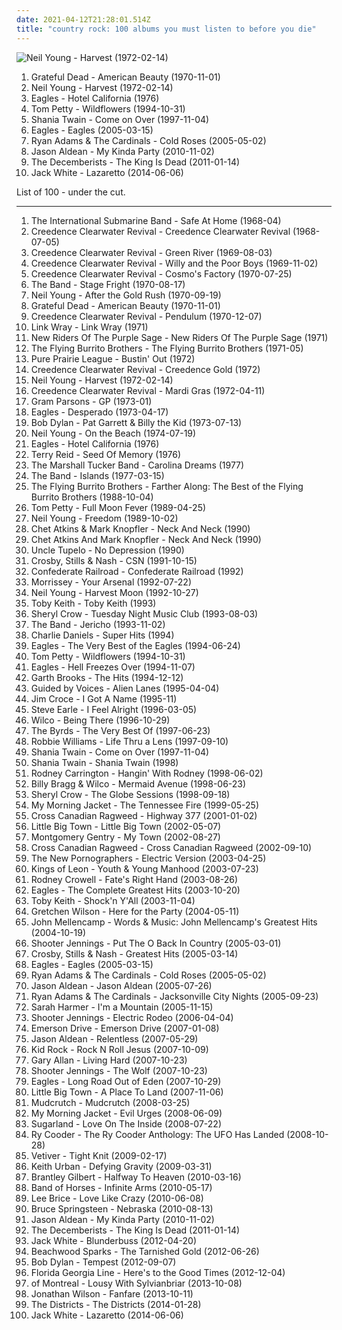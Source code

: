 ```yaml
---
date: 2021-04-12T21:28:01.514Z
title: "country rock: 100 albums you must listen to before you die"
---
```

![Neil Young - Harvest (1972-02-14)](http://coverartarchive.org/release/b028a5c0-7b62-4276-adb4-edb05777ccbf/8501416799-500.jpg "Neil Young - Harvest (1972-02-14)")
<ol class="albums">
<li data-cover="http://coverartarchive.org/release/0bf93ec6-a96c-4d4d-9cc2-96f0f4306ff6/18627374936-500.jpg" data-tags="classic rock" role="button">Grateful Dead - American Beauty (1970-11-01)</li>
<li data-cover="http://coverartarchive.org/release/b028a5c0-7b62-4276-adb4-edb05777ccbf/8501416799-500.jpg" data-tags="classic rock, folk, 70s" role="button">Neil Young - Harvest (1972-02-14)</li>
<li data-cover="https://img.discogs.com/bZPTxUo3Se8qc2Yp9QZ4soZzwv8=/fit-in/600x600/filters:strip_icc():format(jpeg):mode_rgb():quality(90)/discogs-images/R-2048758-1325277265.jpeg.jpg" data-tags="classic rock, 70s" role="button">Eagles - Hotel California (1976)</li>
<li data-cover="http://coverartarchive.org/release/8126990b-62c2-459f-8319-ec5cab3524a6/8157450797-500.jpg" data-tags="rock, 90s" role="button">Tom Petty - Wildflowers (1994-10-31)</li>
<li data-cover="http://coverartarchive.org/release/9414114a-422b-460d-834d-be1e189bee4f/1120191755-500.jpg" data-tags="shania twain, country" role="button">Shania Twain - Come on Over (1997-11-04)</li>
<li data-cover="https://img.discogs.com/-ZSZoy7U01QRWfDITkuef6kb9wg=/fit-in/600x598/filters:strip_icc():format(jpeg):mode_rgb():quality(90)/discogs-images/R-3305288-1372418725-5004.jpeg.jpg" data-tags="classic rock, country rock" role="button">Eagles - Eagles (2005-03-15)</li>
<li data-cover="http://coverartarchive.org/release/54b44dcd-5bf6-449e-ae67-79bc4d17787a/6807003433-500.jpg" data-tags="americana, alt-country, folk rock, country rock, 2000s, eu tenho, folk american" role="button">Ryan Adams & The Cardinals - Cold Roses (2005-05-02)</li>
<li data-cover="http://coverartarchive.org/release/91b48d70-bce1-4806-880c-a2b1488ac877/2663859177-500.jpg" data-tags="country, country rock" role="button">Jason Aldean - My Kinda Party (2010-11-02)</li>
<li data-cover="http://coverartarchive.org/release/386e22bc-d967-4224-98cc-13ec5315751b/4625733651-500.jpg" data-tags="indie, folk rock, indie folk" role="button">The Decemberists - The King Is Dead (2011-01-14)</li>
<li data-cover="http://coverartarchive.org/release/b5139eff-0ce6-428e-a96f-6653a68af7a2/8249629063-500.jpg" data-tags="alternative rock, blues rock, rock, garage rock" role="button">Jack White - Lazaretto (2014-06-06)</li>
</ol>
List of 100 - under the cut.
<!-- more -->

_________________

<ol class="albums">
<li data-cover="https://img.discogs.com/wytihJ85iRal_Yfsqf66CItKFzM=/fit-in/600x604/filters:strip_icc():format(jpeg):mode_rgb():quality(90)/discogs-images/R-1183955-1199070019.jpeg.jpg" data-tags="country rock" role="button">
The International Submarine Band - Safe At Home (1968-04)
</li>
<li data-cover="http://coverartarchive.org/release/9246bec3-3805-417e-9fdc-7f5c3f074821/8749824583-500.jpg" data-tags="classic rock, blues rock, swamp rock" role="button">
Creedence Clearwater Revival - Creedence Clearwater Revival (1968-07-05)
</li>
<li data-cover="http://coverartarchive.org/release/6b089cd4-24de-430b-bcdb-5f3485c7a9e7/8749872309-500.jpg" data-tags="southern rock, classic rock, 60s" role="button">
Creedence Clearwater Revival - Green River (1969-08-03)
</li>
<li data-cover="http://coverartarchive.org/release/6d7a7eae-5b6d-482e-a81f-484681aee4ba/11456627147-500.jpg" data-tags="classic rock, southern rock" role="button">
Creedence Clearwater Revival - Willy and the Poor Boys (1969-11-02)
</li>
<li data-cover="http://coverartarchive.org/release/aacae183-fd7c-4340-996f-95aa722e74b1/8749942734-500.jpg" data-tags="classic rock" role="button">
Creedence Clearwater Revival - Cosmo's Factory (1970-07-25)
</li>
<li data-cover="http://coverartarchive.org/release/01977abe-f944-43e9-b726-82ba081c210e/7648066891-500.jpg" data-tags="70s, classic rock, country rock" role="button">
The Band - Stage Fright (1970-08-17)
</li>
<li data-cover="http://coverartarchive.org/release/330d2db8-86f7-4d92-a97a-50cb817a62f4/5321045997-500.jpg" data-tags="classic rock" role="button">
Neil Young - After the Gold Rush (1970-09-19)
</li>
<li data-cover="http://coverartarchive.org/release/0bf93ec6-a96c-4d4d-9cc2-96f0f4306ff6/18627374936-500.jpg" data-tags="classic rock" role="button">
Grateful Dead - American Beauty (1970-11-01)
</li>
<li data-cover="http://coverartarchive.org/release/abd1e9d3-cc05-4d3a-973f-480a76032a50/4257944393-500.jpg" data-tags="rock, classic rock" role="button">
Creedence Clearwater Revival - Pendulum (1970-12-07)
</li>
<li data-cover="http://coverartarchive.org/release/7b757122-0e69-44bf-9909-39e309bb7132/11044744494-500.jpg" data-tags="folk, blues" role="button">
Link Wray - Link Wray (1971)
</li>
<li data-cover="https://img.discogs.com/1aU5XamsS6vJn7ytrsAh_dZO7Qo=/fit-in/600x599/filters:strip_icc():format(jpeg):mode_rgb():quality(90)/discogs-images/R-1007163-1274470698.jpeg.jpg" data-tags="country rock" role="button">
New Riders Of The Purple Sage - New Riders Of The Purple Sage (1971)
</li>
<li data-cover="http://coverartarchive.org/release/4aa4f661-368e-4223-ad8f-6128874d07a6/4284637629-500.jpg" data-tags="country rock" role="button">
The Flying Burrito Brothers - The Flying Burrito Brothers (1971-05)
</li>
<li data-cover="https://img.discogs.com/FAHDgDKPUnNwIUsyqd7DRawSdXA=/fit-in/514x515/filters:strip_icc():format(jpeg):mode_rgb():quality(90)/discogs-images/R-1268808-1366587714-2810.jpeg.jpg" data-tags="classic rock" role="button">
Pure Prairie League - Bustin' Out (1972)
</li>
<li data-cover="http://coverartarchive.org/release/317f9fad-4334-4f09-941c-d06a7775431c/26289919721-500.jpg" data-tags="special" role="button">
Creedence Clearwater Revival - Creedence Gold (1972)
</li>
<li data-cover="http://coverartarchive.org/release/b028a5c0-7b62-4276-adb4-edb05777ccbf/8501416799-500.jpg" data-tags="classic rock, folk, 70s" role="button">
Neil Young - Harvest (1972-02-14)
</li>
<li data-cover="http://coverartarchive.org/release/a80f75da-7260-4e4b-bd03-cbebb460a7f1/16048573325-500.jpg" data-tags="roots rock, swamp rock, classic rock, southern rock" role="button">
Creedence Clearwater Revival - Mardi Gras (1972-04-11)
</li>
<li data-cover="http://coverartarchive.org/release/aa0bc1db-0f54-4787-ae0e-e176fd498c95/11052429526-500.jpg" data-tags="country, country rock" role="button">
Gram Parsons - GP (1973-01)
</li>
<li data-cover="http://coverartarchive.org/release/a537e580-78e2-4c57-9b9b-e51efc2add68/3497596496-500.jpg" data-tags="classic rock, country rock, rock" role="button">
Eagles - Desperado (1973-04-17)
</li>
<li data-cover="https://img.discogs.com/qJq-j_vLsSPn81CJE6s7dJid1rg=/fit-in/320x320/filters:strip_icc():format(jpeg):mode_rgb():quality(90)/discogs-images/R-2114910-1286191109.jpeg.jpg" data-tags="soundtrack, folk" role="button">
Bob Dylan - Pat Garrett & Billy the Kid (1973-07-13)
</li>
<li data-cover="https://via.placeholder.com/450" data-tags="singer-songwriter, 70s, folk rock" role="button">
Neil Young - On the Beach (1974-07-19)
</li>
<li data-cover="https://img.discogs.com/bZPTxUo3Se8qc2Yp9QZ4soZzwv8=/fit-in/600x600/filters:strip_icc():format(jpeg):mode_rgb():quality(90)/discogs-images/R-2048758-1325277265.jpeg.jpg" data-tags="classic rock, 70s" role="button">
Eagles - Hotel California (1976)
</li>
<li data-cover="http://coverartarchive.org/release/d3d02eb0-4f02-436b-9f23-0a57eb38ceed/8225494933-500.jpg" data-tags="rock, country rock, 70's" role="button">
Terry Reid - Seed Of Memory (1976)
</li>
<li data-cover="https://img.discogs.com/Lz0kq17EnvPDzdlN-UJtuB3lxqs=/fit-in/255x255/filters:strip_icc():format(jpeg):mode_rgb():quality(90)/discogs-images/R-3055148-1343214860-9733.jpeg.jpg" data-tags="southern rock" role="button">
The Marshall Tucker Band - Carolina Dreams (1977)
</li>
<li data-cover="http://coverartarchive.org/release/9951493a-4842-4d0b-bfdc-8f15d015b582/15026139423-500.jpg" data-tags="70s, country rock" role="button">
The Band - Islands (1977-03-15)
</li>
<li data-cover="http://coverartarchive.org/release/19b14dde-1849-44ad-9ff6-87d4203dff5e/12070171329-500.jpg" data-tags="country rock" role="button">
The Flying Burrito Brothers - Farther Along: The Best of the Flying Burrito Brothers (1988-10-04)
</li>
<li data-cover="http://coverartarchive.org/release/e5e1ebbf-3a70-4767-8f69-b85dc9095dec/6919975994-500.jpg" data-tags="rock, classic rock, 80s" role="button">
Tom Petty - Full Moon Fever (1989-04-25)
</li>
<li data-cover="http://coverartarchive.org/release/ccd94fae-b441-34d7-a3cd-b0e9785033ec/6919771664-500.jpg" data-tags="rock, 80s, singer-songwriter" role="button">
Neil Young - Freedom (1989-10-02)
</li>
<li data-cover="https://img.discogs.com/lI2tmcvNi7oGppGKS3WCIm_moDA=/fit-in/600x508/filters:strip_icc():format(jpeg):mode_rgb():quality(90)/discogs-images/R-11206120-1548890374-5289.jpeg.jpg" data-tags="guitar, mark knopfler" role="button">
Chet Atkins & Mark Knopfler - Neck And Neck (1990)
</li>
<li data-cover="http://coverartarchive.org/release/298f4cce-65e8-3051-9bb8-7ab67606d2c7/10149749129-500.jpg" data-tags="guitar, mark knopfler" role="button">
Chet Atkins And Mark Knopfler - Neck And Neck (1990)
</li>
<li data-cover="http://coverartarchive.org/release/10ff1941-aa22-416b-b646-58138f63d236/23148816933-500.jpg" data-tags="alt-country" role="button">
Uncle Tupelo - No Depression (1990)
</li>
<li data-cover="http://coverartarchive.org/release/b6c624a5-a8ce-4875-92ee-bb351f46225a/17019722494-500.jpg" data-tags="classic rock, folk" role="button">
Crosby, Stills & Nash - CSN (1991-10-15)
</li>
<li data-cover="http://coverartarchive.org/release/8733b7cf-a471-49d8-8fcb-b7e0730f3937/18818198127-500.jpg" data-tags="southern rock, country rock, my country" role="button">
Confederate Railroad - Confederate Railroad (1992)
</li>
<li data-cover="https://img.discogs.com/dSHHQw7HsvatcIMDhjSAuuRjFI0=/fit-in/386x600/filters:strip_icc():format(jpeg):mode_rgb():quality(90)/discogs-images/R-1726664-1433286162-6985.jpeg.jpg" data-tags="90s, indie, indie rock" role="button">
Morrissey - Your Arsenal (1992-07-22)
</li>
<li data-cover="http://coverartarchive.org/release/93a79320-49ec-438c-a2c9-da89b9a4eaff/12530781429-500.jpg" data-tags="folk rock" role="button">
Neil Young - Harvest Moon (1992-10-27)
</li>
<li data-cover="http://coverartarchive.org/release/18cfbd07-cc89-3cad-bb71-369e074b5ca6/22196418318-500.jpg" data-tags="toby keith" role="button">
Toby Keith - Toby Keith (1993)
</li>
<li data-cover="http://coverartarchive.org/release/c74f5bbf-d029-40d7-91a1-d57d0e7b984c/19639524832-500.jpg" data-tags="female vocalists" role="button">
Sheryl Crow - Tuesday Night Music Club (1993-08-03)
</li>
<li data-cover="http://coverartarchive.org/release/3b7854a3-87a0-4651-8958-7352f314af9e/7648061144-500.jpg" data-tags="90s, country rock" role="button">
The Band - Jericho (1993-11-02)
</li>
<li data-cover="https://img.discogs.com/78PfG4dTK5tr5d6FeUR2ZVwV1WQ=/fit-in/600x967/filters:strip_icc():format(jpeg):mode_rgb():quality(90)/discogs-images/R-8180494-1571401914-6095.jpeg.jpg" data-tags="country rock" role="button">
Charlie Daniels - Super Hits (1994)
</li>
<li data-cover="http://coverartarchive.org/release/9c6af437-a471-4bcd-9442-e5b9d9b9d064/11253362833-500.jpg" data-tags="eagles, classic rock" role="button">
Eagles - The Very Best of the Eagles (1994-06-24)
</li>
<li data-cover="http://coverartarchive.org/release/8126990b-62c2-459f-8319-ec5cab3524a6/8157450797-500.jpg" data-tags="rock, 90s" role="button">
Tom Petty - Wildflowers (1994-10-31)
</li>
<li data-cover="https://via.placeholder.com/450" data-tags="classic rock, eagles" role="button">
Eagles - Hell Freezes Over (1994-11-07)
</li>
<li data-cover="https://img.discogs.com/yeAJknSUVk5kfG5pYyO2rjrCxec=/fit-in/475x465/filters:strip_icc():format(jpeg):mode_rgb():quality(90)/discogs-images/R-7238534-1436879650-7431.jpeg.jpg" data-tags="country" role="button">
Garth Brooks - The Hits (1994-12-12)
</li>
<li data-cover="https://img.discogs.com/R0egZsTiJ4jGp6EUVkewsm0XhiU=/fit-in/600x530/filters:strip_icc():format(jpeg):mode_rgb():quality(90)/discogs-images/R-493498-1424651929-5356.jpeg.jpg" data-tags="90s, indie rock, lo-fi" role="button">
Guided by Voices - Alien Lanes (1995-04-04)
</li>
<li data-cover="http://coverartarchive.org/release/df50ebf9-5411-4f39-b5d6-4036903f0e34/936161960-500.jpg" data-tags="singer-songwriter, folk rock" role="button">
Jim Croce - I Got A Name (1995-11)
</li>
<li data-cover="http://coverartarchive.org/release/3b0f8257-2a85-42bb-aaef-f796a61aaf59/14181734177-500.jpg" data-tags="political, country rock" role="button">
Steve Earle - I Feel Alright (1996-03-05)
</li>
<li data-cover="http://coverartarchive.org/release/d18b273a-4987-4594-a4db-419454c7e113/2013460549-500.jpg" data-tags="alt-country, 90s" role="button">
Wilco - Being There (1996-10-29)
</li>
<li data-cover="http://coverartarchive.org/release/ed60ac12-cffe-4c9a-9f56-9760c47d9280/24656028985-500.jpg" data-tags="60s, classic rock" role="button">
The Byrds - The Very Best Of (1997-06-23)
</li>
<li data-cover="https://img.discogs.com/srk4VKwvLYZHsdluO_-5sOpdufc=/fit-in/600x611/filters:strip_icc():format(jpeg):mode_rgb():quality(90)/discogs-images/R-14621763-1578342628-8323.jpeg.jpg" data-tags="pop, rock, britpop, british" role="button">
Robbie Williams - Life Thru a Lens (1997-09-10)
</li>
<li data-cover="http://coverartarchive.org/release/9414114a-422b-460d-834d-be1e189bee4f/1120191755-500.jpg" data-tags="shania twain, country" role="button">
Shania Twain - Come on Over (1997-11-04)
</li>
<li data-cover="https://img.discogs.com/eg6Wh1EYgRre6bpFJviJLuwereg=/fit-in/600x600/filters:strip_icc():format(jpeg):mode_rgb():quality(90)/discogs-images/R-4312586-1410062256-3241.jpeg.jpg" data-tags="pop, rock, country, pop rock, adult contemporary, canadian, 90s, female vocalist, classic country, country rock, contemporary country, shania twain, twain, new traditionalist country, crime of the century, there goes the neighborhood, forget me, you lay a whole lot of love on me, dance with the one that brought you, stil under the weather, god aint gonna getcha for that, when he leaves you, hi love your mucik" role="button">
Shania Twain - Shania Twain (1998)
</li>
<li data-cover="http://coverartarchive.org/release/0aad6166-e00f-40cf-b59e-1700fa102825/17554569612-500.jpg" data-tags="country rock, modern country, hum2check, wf" role="button">
Rodney Carrington - Hangin' With Rodney (1998-06-02)
</li>
<li data-cover="http://coverartarchive.org/release/0491813b-1bad-3340-84af-278d44db4f0d/22765524703-500.jpg" data-tags="alt-country" role="button">
Billy Bragg & Wilco - Mermaid Avenue (1998-06-23)
</li>
<li data-cover="https://img.discogs.com/0kmYGwSSSxRsDnz89HiCzXcF_60=/fit-in/400x520/filters:strip_icc():format(jpeg):mode_rgb():quality(90)/discogs-images/R-1178124-1198605880.jpeg.jpg" data-tags="rock, female vocalists, 90s, sheryl crow" role="button">
Sheryl Crow - The Globe Sessions (1998-09-18)
</li>
<li data-cover="https://img.discogs.com/wCe-9BW4YHDxpkpHGgBCr1TOtwU=/fit-in/300x299/filters:strip_icc():format(jpeg):mode_rgb():quality(90)/discogs-images/R-810448-1200057793.jpeg.jpg" data-tags="indie, folk" role="button">
My Morning Jacket - The Tennessee Fire (1999-05-25)
</li>
<li data-cover="http://coverartarchive.org/release/bcd26ffe-81f7-49ed-9a22-39d52dd06007/25575219220-500.jpg" data-tags="alt-country, country rock" role="button">
Cross Canadian Ragweed - Highway 377 (2001-01-02)
</li>
<li data-cover="http://coverartarchive.org/release/021cbe1a-bfe3-44bf-baa6-520efeeadca6/21779464225-500.jpg" data-tags="country rock" role="button">
Little Big Town - Little Big Town (2002-05-07)
</li>
<li data-cover="http://coverartarchive.org/release/2fbe2d06-44d4-49c9-acf6-7f308ae1421b/17554310246-500.jpg" data-tags="montgomery gentry" role="button">
Montgomery Gentry - My Town (2002-08-27)
</li>
<li data-cover="http://coverartarchive.org/release/e925b1ed-682a-4202-81af-96cc6cd36618/26487885894-500.jpg" data-tags="country, alt-country, country rock, red dirt" role="button">
Cross Canadian Ragweed - Cross Canadian Ragweed (2002-09-10)
</li>
<li data-cover="http://coverartarchive.org/release/8a269305-3699-4bfb-8889-1482b99b9d50/10665995130-500.jpg" data-tags="indie rock, indie, indie pop, canadian, 00s" role="button">
The New Pornographers - Electric Version (2003-04-25)
</li>
<li data-cover="http://coverartarchive.org/release/d5461436-2551-3baf-a11b-bd66b91b44c5/1671204614-500.jpg" data-tags="rock, alternative rock, indie rock" role="button">
Kings of Leon - Youth & Young Manhood (2003-07-23)
</li>
<li data-cover="https://img.discogs.com/inkaEb7JL3xIdqb0tqwQM5ySB3A=/fit-in/600x963/filters:strip_icc():format(jpeg):mode_rgb():quality(90)/discogs-images/R-11276616-1513260296-3074.jpeg.jpg" data-tags="country, progressive country, country rock, texas country, gray charles" role="button">
Rodney Crowell - Fate's Right Hand (2003-08-26)
</li>
<li data-cover="http://coverartarchive.org/release/45fe53e3-6695-464b-9859-990302f6d306/15270896003-500.jpg" data-tags="classic rock, country rock" role="button">
Eagles - The Complete Greatest Hits (2003-10-20)
</li>
<li data-cover="http://coverartarchive.org/release/99dccf04-5813-493a-9277-ec4df7b0ef09/13886519569-500.jpg" data-tags="country, toby keith" role="button">
Toby Keith - Shock'n Y'All (2003-11-04)
</li>
<li data-cover="http://coverartarchive.org/release/8568a76b-6b83-36e8-a6d2-a0d0d6fcdff7/4106992170-500.jpg" data-tags="country" role="button">
Gretchen Wilson - Here for the Party (2004-05-11)
</li>
<li data-cover="http://coverartarchive.org/release/1240c510-7015-4484-baac-ce17f5277ea1/7383589652-500.jpg" data-tags="rock" role="button">
John Mellencamp - Words & Music: John Mellencamp's Greatest Hits (2004-10-19)
</li>
<li data-cover="http://coverartarchive.org/release/d7e74ff8-f0ae-433d-9388-b528b219d863/1209699207-500.jpg" data-tags="country, road music" role="button">
Shooter Jennings - Put The O Back In Country (2005-03-01)
</li>
<li data-cover="https://img.discogs.com/knjaSnNxQ0KcisBhjyaU6_7421A=/fit-in/600x594/filters:strip_icc():format(jpeg):mode_rgb():quality(90)/discogs-images/R-1089778-1191250136.jpeg.jpg" data-tags="classic rock, folk, csn" role="button">
Crosby, Stills & Nash - Greatest Hits (2005-03-14)
</li>
<li data-cover="https://img.discogs.com/-ZSZoy7U01QRWfDITkuef6kb9wg=/fit-in/600x598/filters:strip_icc():format(jpeg):mode_rgb():quality(90)/discogs-images/R-3305288-1372418725-5004.jpeg.jpg" data-tags="classic rock, country rock" role="button">
Eagles - Eagles (2005-03-15)
</li>
<li data-cover="http://coverartarchive.org/release/54b44dcd-5bf6-449e-ae67-79bc4d17787a/6807003433-500.jpg" data-tags="americana, alt-country, folk rock, country rock, 2000s, eu tenho, folk american" role="button">
Ryan Adams & The Cardinals - Cold Roses (2005-05-02)
</li>
<li data-cover="http://coverartarchive.org/release/4dec3817-f24f-4679-affd-9151761f59c2/6895436559-500.jpg" data-tags="country" role="button">
Jason Aldean - Jason Aldean (2005-07-26)
</li>
<li data-cover="http://coverartarchive.org/release/defa1d7d-348e-4398-a155-1a3229201972/15459826827-500.jpg" data-tags="rock, singer-songwriter, alt-country, ryan adams" role="button">
Ryan Adams & The Cardinals - Jacksonville City Nights (2005-09-23)
</li>
<li data-cover="http://coverartarchive.org/release/8cdef9f8-01c2-443f-bbf6-d79b560b82f6/18794442607-500.jpg" data-tags="folk, country" role="button">
Sarah Harmer - I'm a Mountain (2005-11-15)
</li>
<li data-cover="http://coverartarchive.org/release/0e461da2-55e8-4914-a2a9-fb8262bf3c81/8361384720-500.jpg" data-tags="southern rock, country rock, da fazenda" role="button">
Shooter Jennings - Electric Rodeo (2006-04-04)
</li>
<li data-cover="http://coverartarchive.org/release/73644b98-e511-416a-8be3-a073ca68e4c7/21567112955-500.jpg" data-tags="country" role="button">
Emerson Drive - Emerson Drive (2007-01-08)
</li>
<li data-cover="http://coverartarchive.org/release/5d1ceab3-3585-4dad-800e-d6e8d9debb36/14971620853-500.jpg" data-tags="country, jason aldean" role="button">
Jason Aldean - Relentless (2007-05-29)
</li>
<li data-cover="https://img.discogs.com/pOWJ9y4vvwOtb3Bd_IAxl4LOLyw=/fit-in/300x300/filters:strip_icc():format(jpeg):mode_rgb():quality(90)/discogs-images/R-2151980-1322079135.jpeg.jpg" data-tags="rock, rock country" role="button">
Kid Rock - Rock N Roll Jesus (2007-10-09)
</li>
<li data-cover="https://img.discogs.com/FPZ93SBIprFmKGpea_spKoqsSRY=/fit-in/253x250/filters:strip_icc():format(jpeg):mode_rgb():quality(90)/discogs-images/R-3301062-1324696540.jpeg.jpg" data-tags="country, watching airplanes" role="button">
Gary Allan - Living Hard (2007-10-23)
</li>
<li data-cover="http://coverartarchive.org/release/36e4dd6d-07b0-461e-a82d-72a77d1d4a00/21483835166-500.jpg" data-tags="progressive rock, country rock, contemporary country" role="button">
Shooter Jennings - The Wolf (2007-10-23)
</li>
<li data-cover="http://coverartarchive.org/release/dbfb6b7b-86d5-387a-bee2-43f61a5a5075/12897948332-500.jpg" data-tags="classic rock, rock, eagles" role="button">
Eagles - Long Road Out of Eden (2007-10-29)
</li>
<li data-cover="http://coverartarchive.org/release/caef4165-95e3-43fb-a6c1-f8919bf7c67d/8627199651-500.jpg" data-tags="country" role="button">
Little Big Town - A Place To Land (2007-11-06)
</li>
<li data-cover="https://img.discogs.com/xQs8WhGKc2-Mc0gI2hUENvI3unI=/fit-in/600x521/filters:strip_icc():format(jpeg):mode_rgb():quality(90)/discogs-images/R-1885565-1254519818.jpeg.jpg" data-tags="rock" role="button">
Mudcrutch - Mudcrutch (2008-03-25)
</li>
<li data-cover="https://img.discogs.com/h1itfeWU0QJyRCfDd0zIoXGw99I=/fit-in/600x577/filters:strip_icc():format(jpeg):mode_rgb():quality(90)/discogs-images/R-1364633-1217200579.jpeg.jpg" data-tags="00s, indie rock" role="button">
My Morning Jacket - Evil Urges (2008-06-09)
</li>
<li data-cover="http://coverartarchive.org/release/705ba981-d00e-4ad0-ac65-e78375b51c7e/11573283421-500.jpg" data-tags="country" role="button">
Sugarland - Love On The Inside (2008-07-22)
</li>
<li data-cover="http://coverartarchive.org/release/05a890e0-b414-423c-abbf-dffaf20b9c94/20131759686-500.jpg" data-tags="americana, blues, folk rock, compilation, country rock" role="button">
Ry Cooder - The Ry Cooder Anthology: The UFO Has Landed (2008-10-28)
</li>
<li data-cover="https://img.discogs.com/10Lt6TJCOruU1oMj7B6IH4RfjEA=/fit-in/600x602/filters:strip_icc():format(jpeg):mode_rgb():quality(90)/discogs-images/R-1820953-1245589712.jpeg.jpg" data-tags="folk" role="button">
Vetiver - Tight Knit (2009-02-17)
</li>
<li data-cover="http://coverartarchive.org/release/afd85101-c717-4d44-97ce-c533da9cc377/14920368979-500.jpg" data-tags="country" role="button">
Keith Urban - Defying Gravity (2009-03-31)
</li>
<li data-cover="http://coverartarchive.org/release/9b574e6d-b4ec-4c59-ba61-84612983b215/5231557558-500.jpg" data-tags="country, brantley gilbert" role="button">
Brantley Gilbert - Halfway To Heaven (2010-03-16)
</li>
<li data-cover="http://coverartarchive.org/release/046d996d-e82a-3ad9-a550-4e903ce6f3bc/1601718947-500.jpg" data-tags="indie, indie rock" role="button">
Band of Horses - Infinite Arms (2010-05-17)
</li>
<li data-cover="http://coverartarchive.org/release/0b041e25-e0e9-480d-8f65-b7ac56ecf3d4/14666618913-500.jpg" data-tags="country" role="button">
Lee Brice - Love Like Crazy (2010-06-08)
</li>
<li data-cover="http://coverartarchive.org/release/1782be70-4a31-4ff8-a0a8-33a72a2ae7a4/11006677943-500.jpg" data-tags="folk, rock" role="button">
Bruce Springsteen - Nebraska (2010-08-13)
</li>
<li data-cover="http://coverartarchive.org/release/91b48d70-bce1-4806-880c-a2b1488ac877/2663859177-500.jpg" data-tags="country, country rock" role="button">
Jason Aldean - My Kinda Party (2010-11-02)
</li>
<li data-cover="http://coverartarchive.org/release/386e22bc-d967-4224-98cc-13ec5315751b/4625733651-500.jpg" data-tags="indie, folk rock, indie folk" role="button">
The Decemberists - The King Is Dead (2011-01-14)
</li>
<li data-cover="http://coverartarchive.org/release/08d68658-0834-4dea-9914-8146cf4b9907/15222093874-500.jpg" data-tags="rock" role="button">
Jack White - Blunderbuss (2012-04-20)
</li>
<li data-cover="http://coverartarchive.org/release/56fa6205-806d-4ed2-a41e-c50f40191207/1337199100-500.jpg" data-tags="indie, indie rock, soft rock, psychedelic rock, country rock, sub pop, 10s, burger, soft rock revival" role="button">
Beachwood Sparks - The Tarnished Gold (2012-06-26)
</li>
<li data-cover="https://img.discogs.com/CgHc93ICQl2tOGG2guJYiHcNFUw=/fit-in/600x600/filters:strip_icc():format(jpeg):mode_rgb():quality(90)/discogs-images/R-2074743-1542287980-8027.jpeg.jpg" data-tags="bob dylan, folk rock" role="button">
Bob Dylan - Tempest (2012-09-07)
</li>
<li data-cover="http://coverartarchive.org/release/b9d2628e-5ab4-4dad-b587-46baee46317d/4308942357-500.jpg" data-tags="country, kkk country, racist country" role="button">
Florida Georgia Line - Here's to the Good Times (2012-12-04)
</li>
<li data-cover="http://coverartarchive.org/release/82907832-2fca-4a1f-a8de-b2b4d0f719b7/5542526527-500.jpg" data-tags="indie rock, psychedelic rock" role="button">
of Montreal - Lousy With Sylvianbriar (2013-10-08)
</li>
<li data-cover="http://coverartarchive.org/release/4863a8fc-fb97-4a13-b859-82d681d1741e/5449474395-500.jpg" data-tags="pop, alternative, alternative rock, folk, soft rock, folk rock, psychedelic rock, country rock, alternative country rock, 10s, neo-psychedelia, soft rock revival" role="button">
Jonathan Wilson - Fanfare (2013-10-11)
</li>
<li data-cover="http://coverartarchive.org/release/b3e8d831-3a0c-48f3-bb2b-bcd3a4c3a85a/6365027914-500.jpg" data-tags="indie, rock, folk, singer-songwriter, acoustic, country-rock, guitar, build, emotional, country rock, travelling, emotive, build-up, travel music, travelling music" role="button">
The Districts - The Districts (2014-01-28)
</li>
<li data-cover="http://coverartarchive.org/release/b5139eff-0ce6-428e-a96f-6653a68af7a2/8249629063-500.jpg" data-tags="alternative rock, blues rock, rock, garage rock" role="button">
Jack White - Lazaretto (2014-06-06)
</li>
</ol>